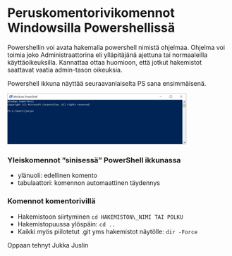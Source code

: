 # Peruskomentorivikomennot Windowsilla Powershellissä

Powershellin voi avata hakemalla powershell nimistä ohjelmaa. Ohjelma voi toimia joko Administraattorina eli ylläpitäjänä ajettuna tai normaaleilla käyttäoikeuksilla. Kannattaa ottaa huomioon, että jotkut hakemistot saattavat vaatia admin-tason oikeuksia.

Powershell ikkuna näyttää seuraavanlaiselta PS sana ensimmäisenä.

![](../imgs/2mvc_thymeleaf_08.png)

### Yleiskomennot ”sinisessä” PowerShell ikkunassa
- ylänuoli: edellinen komento
- tabulaattori: komennon automaattinen täydennys

### Komennot komentorivillä
- Hakemistoon siirtyminen `cd HAKEMISTON\_NIMI TAI POLKU`
- Hakemistopuussa ylöspäin: `cd ..`
- Kaikki myös piilotetut .git yms hakemistot näytölle: `dir -Force`

Oppaan tehnyt Jukka Juslin
